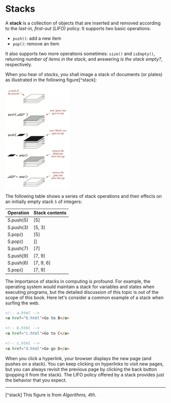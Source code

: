 # Stacks
A **stack** is a collection of objects that are inserted and removed according to the *last-in, first-out (LIFO)* policy. It supports two basic operations:

- `push()`: add a new item
- `pop()`: remove an item

It also supports two more operations sometimes: `size()` and `isEmpty()`, returning *number of items in the stack*, and answering *is the stack empty?*, respectively.

When you hear of *stacks*, you shall image a stack of documents (or plates) as illustrated in the following figure[^stack]:

<img src="image/stack.png" width="40%">

The following table shows a series of stack operations and their effects on an initially empty stack `S` of integers:

| Operation | Stack contents |
| ----------| ------------ |
| S.push(5) |  [5] |
| S.push(3) |  [5, 3] |
| S.pop()   |  [5] |
| S.pop()   |  []  |
| S.push(7) |  [7] |
| S.push[9] |  [7, 9] |
| S.push(6) | [7, 9, 6] |
| S.pop()   | [7, 9] |

The importance of stacks in computing is profound. For example, the operating system would maintain a stack for variables and states when executing programs, but the detailed discussion of this topic is out of the scope of this book. Here let's consider a common example of a stack when surfing the web. 

```html
<!-- a.html -->
<a href="b.html">Go to B</a>
```

```html
<!-- b.html -->
<a href="c.html">Go to C</a>
```

```html
<!-- c.html -->
<a href="d.html">Go go D</a>
```

When you click a hyperlink, your browser displays the new page (and pushes on a stack). You can keep clicking on hyperlinks to visit new pages, but you can always revisit the previous page by clicking the back button (popping it from the stack). The LIFO policy offered by a stack provides just the behavior that you expect.


---
[^stack] This figure is from *Algorithms, 4th*.